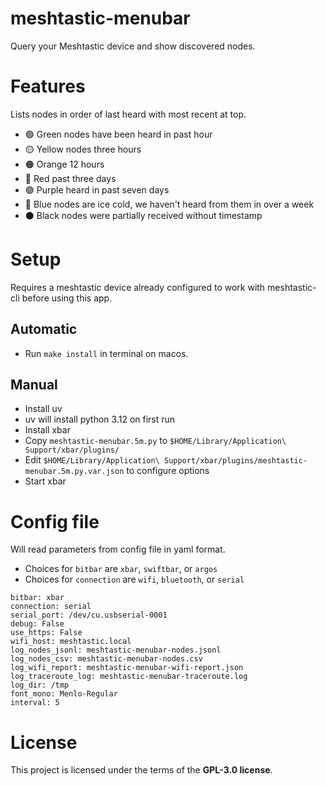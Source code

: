 # meshtastic-menubar

Query your Meshtastic device and show discovered nodes.

# Features

Lists nodes in order of last heard with most recent at top.

- 🟢 Green nodes have been heard in past hour
- 🟡 Yellow nodes three hours
- 🟠 Orange 12 hours
- 🔴 Red past three days
- 🟣 Purple heard in past seven days
- 🔵 Blue nodes are ice cold, we haven't heard from them in over a week
- ⚫ Black nodes were partially received without timestamp

# Setup

Requires a meshtastic device already configured to work with meshtastic-cli before using this app.

## Automatic

- Run `make install` in terminal on macos.

## Manual

- Install uv
- uv will install python 3.12 on first run
- Install xbar
- Copy `meshtastic-menubar.5m.py` to `$HOME/Library/Application\ Support/xbar/plugins/`
- Edit `$HOME/Library/Application\ Support/xbar/plugins/meshtastic-menubar.5m.py.var.json` to configure options
- Start xbar

# Config file

Will read parameters from config file in yaml format.

- Choices for `bitbar` are `xbar`, `swiftbar`, or `argos`
- Choices for `connection` are `wifi`, `bluetooth`, or `serial`


```
bitbar: xbar
connection: serial
serial_port: /dev/cu.usbserial-0001
debug: False
use_https: False
wifi_host: meshtastic.local
log_nodes_jsonl: meshtastic-menubar-nodes.jsonl
log_nodes_csv: meshtastic-menubar-nodes.csv
log_wifi_report: meshtastic-menubar-wifi-report.json
log_traceroute_log: meshtastic-menubar-traceroute.log
log_dir: /tmp
font_mono: Menlo-Regular
interval: 5
```

# License

This project is licensed under the terms of the **GPL-3.0 license**.

